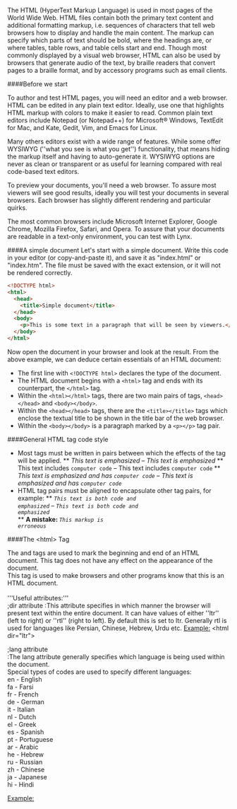 The HTML (HyperText Markup Language) is used in most pages of the World Wide Web. HTML files contain both the primary text content and additional formatting markup, i.e. sequences of characters that tell web browsers how to display and handle the main content. The markup can specify which parts of text should be bold, where the headings are, or where tables, table rows, and table cells start and end. Though most commonly displayed by a visual web browser, HTML can also be used by browsers that generate audio of the text, by braille readers that convert pages to a braille format, and by accessory programs such as email clients.

####Before we start

To author and test HTML pages, you will need an editor and a web browser. HTML can be edited in any plain text editor. Ideally, use one that highlights HTML markup with colors to make it easier to read. Common plain text editors include Notepad (or Notepad++) for Microsoft&reg; Windows, TextEdit for Mac, and Kate, Gedit, Vim, and Emacs for Linux.

Many others editors exist with a wide range of features. While some offer WYSIWYG (''what you see is what you get'') functionality, that means hiding the markup itself and having to auto-generate it. WYSIWYG options are never as clean or transparent or as useful for learning compared with real code-based text editors.

To preview your documents, you'll need a web browser. To assure most viewers will see good results, ideally you will test your documents in several browsers. Each browser has slightly different rendering and particular quirks.

The most common browsers include Microsoft Internet Explorer, Google Chrome, Mozilla Firefox, Safari, and Opera. To assure that your documents are readable in a text-only environment, you can test with Lynx.<!--Do not provide web link for Lynx only, so comment out:with a Windows version of Lynx is available at http://csant.info/lynx.htm.-->

####A simple document
Let's start with a simple document. Write this code in your editor (or copy-and-paste it), and save it as "index.html" or "index.htm".  The file must be saved with the exact extension, or it will not be rendered correctly.

<!--
 Please keep this example to the bare minimum needed to validate as HTML5.
 All element names should be in lowercase and all optional tags should be present.
 No attributes should be used.
 Additional features can be introduced in later sections.
-->
```html
<!DOCTYPE html>
<html>
  <head>
    <title>Simple document</title>
  </head>
  <body>
    <p>This is some text in a paragraph that will be seen by viewers.</p>
  </body>
</html>
```

Now open the document in your browser and look at the result. From the above example, we can deduce certain essentials of an HTML document:
* The first line with <code>&lt;!DOCTYPE html&gt;</code> declares the type of the document.
* The HTML document begins with a <code>&lt;html&gt;</code> tag and ends with its counterpart, the <code>&lt;/html&gt;</code> tag.
* Within the <code>&lt;html&gt;&lt;/html&gt;</code> tags, there are two main pairs of tags, <code>&lt;head&gt;&lt;/head&gt;</code> and <code>&lt;body&gt;&lt;/body&gt;</code>.
* Within the <code>&lt;head&gt;&lt;/head&gt;</code> tags, there are the <code>&lt;title&gt;&lt;/title&gt;</code> tags which enclose the textual title to be shown in the title bar of the web browser.
* Within the <code>&lt;body&gt;&lt;/body&gt;</code> is a paragraph marked by a <code>&lt;p&gt;&lt;/p&gt;</code> tag pair.

####General HTML tag code style
* Most tags must be written in pairs between which the effects of the tag will be applied.
** <nowiki><em>This text is emphasized</em></nowiki> &#8211; <em>This text is emphasized</em>
** <nowiki>This text includes <code>computer code</code></nowiki> &#8211; This text includes <code>computer code</code>
** <nowiki><em>This text is emphasized and has <code>computer code</code></em></nowiki> &#8211; <em>This text is emphasized and has <code>computer code</code></em><br>
* HTML tag pairs must be aligned to encapsulate other tag pairs, for example:
** <nowiki><code><em>This text is both code and emphasized</em></code></nowiki> &#8211; <code><em>This text is both code and emphasized</em></code><br>
** <strong>A mistake: </strong><nowiki><em><code>This markup is erroneous</em></code></nowiki>

####The &lt;html&gt; Tag

The <html> and </html> tags are used to mark the beginning and end of an HTML document. This tag does not have any effect on the appearance of the document.<br>
This tag is used to make browsers and other programs know that this is an HTML document.<br><br>
'''Useful attributes:'''<br>
;dir attribute
:This attribute specifies in which manner the browser will present text within the entire document. It can have values of either ''ltr'' (left to right) or ''rtl'' (right to left). By default this is set to ltr. Generally rtl is used for languages like Persian, Chinese, Hebrew, Urdu etc.
<u>Example:</u> &lt;html dir="ltr"&gt;

;lang attribute<br>
:The lang attribute generally specifies which language is being used within the document.<br>
Special types of codes are used to specify different languages:<br>
en - English<br>
fa - Farsi<br>
fr - French<br>
de - German<br>
it - Italian<br>
nl - Dutch<br>
el - Greek<br>
es - Spanish<br>
pt - Portuguese<br>
ar - Arabic<br>
he - Hebrew<br>
ru - Russian<br>
zh - Chinese<br>
ja - Japanese<br>
hi - Hindi<br>

<u>Example:</u>
<html lang="en">  
